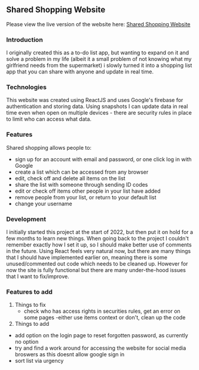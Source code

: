 ## Shared Shopping Website

Please view the live version of the website here: [Shared Shopping Website](https://shared-shopping-ade7e.web.app/)

### Introduction

I originally created this as a to-do list app, but wanting to expand on it and solve a problem in my life (albeit it a small problem of not knowing what my girlfriend needs from the supermarket) i slowly turned it into a shopping list app that you can share with anyone and update in real time.

### Technologies

This website was created using ReactJS and uses Google's firebase for authentication and storing data. Using snapshots I can update data in real time even when open on multiple devices - there are security rules in place to limit who can access what data.

### Features

Shared shopping allows people to:
- sign up for an account with email and password, or one click log in with Google
- create a list which can be accessed from any browser
- edit, check off and delete all items on the list
- share the list with someone through sending ID codes
- edit or check off items other people in your list have added
- remove people from your list, or return to your default list
- change your username


### Development

I initially started this project at the start of 2022, but then put it on hold for a few months to learn new things. When going back to the project I couldn't remember exactly how I set it up, so I should make better use of comments in the future. Using React feels very natural now, but there are many things that I should have implemented earlier on, meaning there is some unused/commented out code which needs to be cleaned up. However for now the site is fully functional but there are many under-the-hood issues that I want to fix/improve.


### Features to add

1. Things to fix
   - check who has access rights in securities rules, get an error on some pages
   -either use items context or don't, clean up the code
2. Things to add
  - add option on the login page to reset forgotten password, as currently no option
  - try and find a work around for accessing the website for social media broswers as this doesnt allow google sign in
  - sort list via urgency
